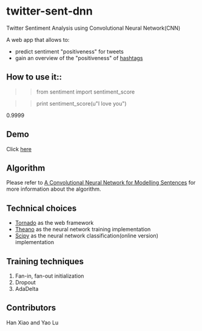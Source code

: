 # twitter-sent-dnn
Twitter Sentiment Analysis using Convolutional Neural Network(CNN)

A web app that allows to:

- predict sentiment "positiveness" for tweets
- gain an overview of the "positiveness" of [hashtags](https://support.twitter.com/articles/49309-using-hashtags-on-twitter#)

## How to use it::

>> from sentiment import sentiment_score

>> print sentiment_score(u"I love you")

0.9999

## Demo

Click [here](https://twitter-sentiment-cnn.herokuapp.com/)

## Algorithm


Please refer to [A Convolutional Neural Network for Modelling Sentences](http://nal.co/papers/Kalchbrenner_DCNN_ACL14) for more information about the algorithm.

## Technical choices

- [Tornado](http://www.tornadoweb.org/en/stable/) as the web framework
- [Theano](http://deeplearning.net/software/theano/) as the neural network training implementation
- [Scipy](http://www.scipy.org/) as the neural network classification(online version) implementation

## Training techniques

1. Fan-in, fan-out initialization
2. Dropout
3. AdaDelta

## Contributors
Han Xiao and Yao Lu
